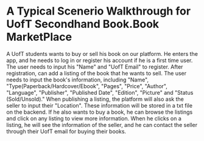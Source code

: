 # A Typical Scenerio Walkthrough for UofT Secondhand Book.Book MarketPlace

A UofT students wants to buy or sell his book on our platform. He enters the app, and he needs to log in or register his 
account if he is a first time user. The user needs to input his "Name" and "UofT Email" to register. After registration,
can add a listing of the book that he wants to sell. The user needs to input the book's information, including "Name", 
"Type(Paperback/Hardcover/Ebook", "Pages", "Price", "Author", "Language", "Publisher", "Published Date", "Edition", 
"Picture" and "Status (Sold/Unsold)." When publishing a listing, the platform will also ask the seller to input their 
"Location". These information will be stored in a txt file on the backend. If he also wants to buy a book, he can browse 
the listings and click on any listing to view more information. When he clicks on a listing, he will see the information 
of the seller, and he can contact the seller through their UofT email for buying their books.